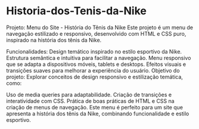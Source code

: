 # Historia-dos-Tenis-da-Nike

Projeto: Menu do Site - História do Tênis da Nike
Este projeto é um menu de navegação estilizado e responsivo, desenvolvido com HTML e CSS puro, inspirado na história dos tênis da Nike.

Funcionalidades:
Design temático inspirado no estilo esportivo da Nike.
Estrutura semântica e intuitiva para facilitar a navegação.
Menu responsivo que se adapta a dispositivos móveis, tablets e desktops.
Efeitos visuais e transições suaves para melhorar a experiência do usuário.
Objetivo do projeto:
Explorar conceitos de design responsivo e estilização temática, como:

Uso de media queries para adaptabilidade.
Criação de transições e interatividade com CSS.
Prática de boas práticas de HTML e CSS na criação de menus de navegação.
Este menu é perfeito para um site que apresenta a história dos tênis da Nike, combinando funcionalidade e estilo esportivo.


